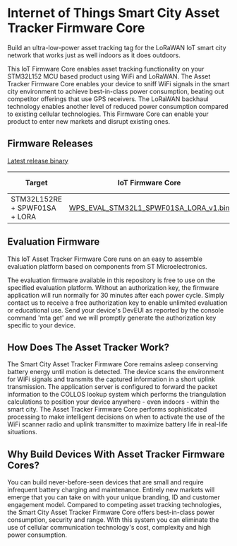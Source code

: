 #  Internet of Things Smart City Asset Tracker Firmware Core

Build an ultra-low-power asset tracking tag for the LoRaWAN IoT smart city network that works just as well indoors as it does outdoors.

This IoT Firmware Core enables asset tracking functionality on your STM32L152 MCU based product using WiFi and LoRaWAN. The Asset Tracker Firmware Core enables your device to sniff WiFi signals in the smart city environment to achieve best-in-class power consumption, beating out competitor offerings that use GPS receivers.  The LoRaWAN backhaul technology enables another level of reduced power consumption compared to existing cellular technologies. This Firmware Core can enable your product to enter new markets and disrupt existing ones.

## Firmware Releases

[Latest release binary](https://github.com/firmwaremodules/iot-asset-tracker/releases/latest)

| Target | IoT Firmware Core | Release Notes |
| ------ | ---- | ------------- |
| STM32L152RE + SPWF01SA + LORA | [WPS_EVAL_STM32L1_SPWF01SA_LORA_v1.bin](https://github.com/firmwaremodules/iot-asset-tracker/releases/download/v1/WPS_EVAL_STM32L1_SPWF01SA_LORA_v1.bin) | Initial release |


## Evaluation Firmware

This IoT Asset Tracker Firmware Core runs on an easy to assemble evaluation platform based on components from ST Microelectronics.

The evaluation firmware available in this repository is free to use on the specified evaluation platform.  Without an authorization key, the firmware application will run normally for 30 minutes after each power cycle.  Simply contact us to receive a free authorization key to enable unlimited evaluation or educational use. Send your device's DevEUI as reported by the console command 'mta get' and we will promptly generate the authorization key specific to your device.


## How Does The Asset Tracker Work?

The Smart City Asset Tracker Firmware Core remains asleep conserving battery energy until motion is detected. The device scans the environment for WiFi signals and transmits the captured information in a short uplink transmission.  The application server is configured to forward the packet information to the COLLOS lookup system which performs the triangulation calculations to position your device anywhere - even indoors - within the smart city.  The Asset Tracker Firmware Core performs sophisticated processing to make intelligent decisions on when to activate the use of the WiFi scanner radio and uplink transmitter to maximize battery life in real-life situations.

## Why Build Devices With Asset Tracker Firmware Cores?

You can build never-before-seen devices that are small and require infrequent battery charging and maintenance.  Entirely new markets will emerge that you can take on with your unique branding, ID and customer engagement model. Compared to competing asset tracking technologies, the Smart City Asset Tracker Firmware Core offers best-in-class power consumption, security and range.  With this system you can eliminate the use of cellular communication technology's cost, complexity and high power consumption.



